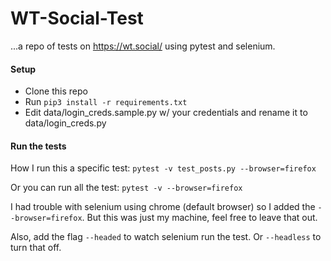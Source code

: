 # WT-Social-Test
...a repo of tests on <https://wt.social/> using pytest and selenium.

#### Setup
- Clone this repo
- Run `pip3 install -r requirements.txt`
- Edit data/login_creds.sample.py w/ your credentials and rename it to data/login_creds.py

#### Run the tests
How I run this a specific test: `pytest -v test_posts.py --browser=firefox`

Or you can run all the test: `pytest -v --browser=firefox`

I had trouble with selenium using chrome (default browser) so I added the `--browser=firefox`. But this was just my machine, feel free to leave that out.

Also, add the flag `--headed` to watch selenium run the test. Or `--headless` to turn that off.